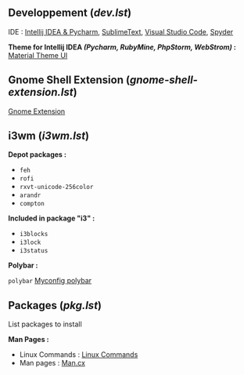 ## Developpement (*dev.lst*)
IDE : [Intellij IDEA & Pycharm](https://www.jetbrains.com/products.html?fromMenu#), [SublimeText](https://www.sublimetext.com/), [Visual Studio Code](https://code.visualstudio.com/), [Spyder](https://www.spyder-ide.org/)

**Theme for Intellij IDEA *(Pycharm, RubyMine, PhpStorm, WebStrom)* :**
[Material Theme UI](https://plugins.jetbrains.com/plugin/8006-material-theme-ui)

## Gnome Shell Extension (*gnome-shell-extension.lst*)
[Gnome Extension](https://extensions.gnome.org/)

## i3wm (*i3wm.lst*)
**Depot packages :**
* `feh`
* `rofi`
* `rxvt-unicode-256color`
* `arandr`
* `compton`

**Included in package "i3" :**
* `i3blocks`
* `i3lock`
* `i3status`

**Polybar :**

`polybar` [Myconfig polybar](https://github.com/PhineasPhreak/dotfiles/tree/master/configs/polybar/.config/polybar)

## Packages (*pkg.lst*)
List packages to install

**Man Pages :**</br>
* Linux Commands : [Linux Commands](https://www.commandlinux.com/man-pages-sections)</br>
* Man pages : [Man.cx](https://man.cx/)
